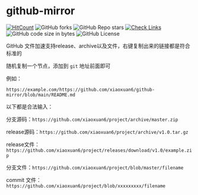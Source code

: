 # github-mirror

[![HitCount](https://views.whatilearened.today/views/github/xiaoxuan6/github-mirror.svg)](https://github.com/xiaoxuan6/github-mirror)
![GitHub forks](https://img.shields.io/github/forks/xiaoxuan6/github-mirror)
![GitHub Repo stars](https://img.shields.io/github/stars/xiaoxuan6/github-mirror)
[![Check Links](https://github.com/xiaoxuan6/github-mirror/actions/workflows/links-check.yml/badge.svg)](https://github.com/xiaoxuan6/github-mirror/actions/workflows/links-check.yml)
![GitHub code size in bytes](https://img.shields.io/github/languages/code-size/xiaoxuan6/github-mirror)
![GitHub License](https://img.shields.io/github/license/xiaoxuan6/github-mirror)

GitHub 文件加速支持release、archive以及文件，右键复制出来的链接都是符合标准的

随机复制一个节点，添加到 `git` 地址前面即可

例如：

```shell
https://example.com/https://github.com/xiaoxuan6/github-mirror/blob/main/README.md
```

以下都是合法输入：

分支源码：`https://github.com/xiaoxuan6/project/archive/master.zip`

release源码：`https://github.com/xiaoxuan6/project/archive/v1.0.tar.gz`

release文件：`https://github.com/xiaoxuan6/project/releases/download/v1.0/example.zip`

分支文件：`https://github.com/xiaoxuan6/project/blob/master/filename`

commit 文件：`https://github.com/xiaoxuan6/project/blob/xxxxxxxxx/filename`
